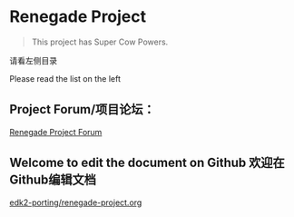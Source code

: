 # Renegade Project

> This project has Super Cow Powers.

请看左侧目录

Please read the list on the left

## Project Forum/项目论坛：

[Renegade Project Forum](https://forum.renegade-project.org/)

## Welcome to edit the document on Github 欢迎在Github编辑文档

[edk2-porting/renegade-project.org](https://github.com/edk2-porting/renegade-project.org/)
